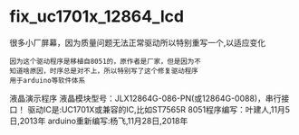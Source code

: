# fix_uc1701x_12864_lcd
很多小厂屏幕，因为质量问题无法正常驱动所以特别重写一个,以适应变化


    因为这个驱动程序是移植自8051的，原作者是厂家，但是因为不
    知道啥原因，时序总是对不上，所以特别写了这个修复驱动程序
    用于arduino等软件体系
  液晶演示程序
  液晶模块型号：JLX12864G-086-PN(或12864G-0088)，串行接口！
    驱动IC是:UC1701X或兼容的IC,比如ST7565R
    8051程序编写：叶建人,11月5日,2013年
    arduino重新编写:杨飞,11月28日,2018年
